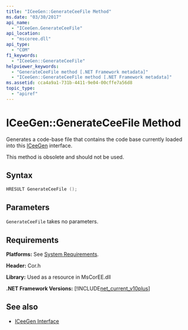 ```yaml
---
title: "ICeeGen::GenerateCeeFile Method"
ms.date: "03/30/2017"
api_name: 
  - "ICeeGen.GenerateCeeFile"
api_location: 
  - "mscoree.dll"
api_type: 
  - "COM"
f1_keywords: 
  - "ICeeGen::GenerateCeeFile"
helpviewer_keywords: 
  - "GenerateCeeFile method [.NET Framework metadata]"
  - "ICeeGen::GenerateCeeFile method [.NET Framework metadata]"
ms.assetid: cca4a9a1-731b-4411-9e04-00cffe7a56d8
topic_type: 
  - "apiref"
---
```

# ICeeGen::GenerateCeeFile Method
Generates a code-base file that contains the code base currently loaded into this [ICeeGen](../../../../docs/framework/unmanaged-api/metadata/iceegen-interface.md) interface.  
  
 This method is obsolete and should not be used.  
  
## Syntax  
  
```cpp  
HRESULT GenerateCeeFile ();  
```  
  
## Parameters  
 `GenerateCeeFile` takes no parameters.  
  
## Requirements  
 **Platforms:** See [System Requirements](../../../../docs/framework/get-started/system-requirements.md).  
  
 **Header:** Cor.h  
  
 **Library:** Used as a resource in MsCorEE.dll  
  
 **.NET Framework Versions:** [!INCLUDE[net_current_v10plus](../../../../includes/net-current-v10plus-md.md)]  
  
## See also

- [ICeeGen Interface](../../../../docs/framework/unmanaged-api/metadata/iceegen-interface.md)
